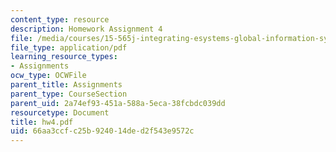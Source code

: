 ```yaml
---
content_type: resource
description: Homework Assignment 4
file: /media/courses/15-565j-integrating-esystems-global-information-systems-spring-2002/66aa3ccfc25b924014ded2f543e9572c_hw4.pdf
file_type: application/pdf
learning_resource_types:
- Assignments
ocw_type: OCWFile
parent_title: Assignments
parent_type: CourseSection
parent_uid: 2a74ef93-451a-588a-5eca-38fcbdc039dd
resourcetype: Document
title: hw4.pdf
uid: 66aa3ccf-c25b-9240-14de-d2f543e9572c
---
```

